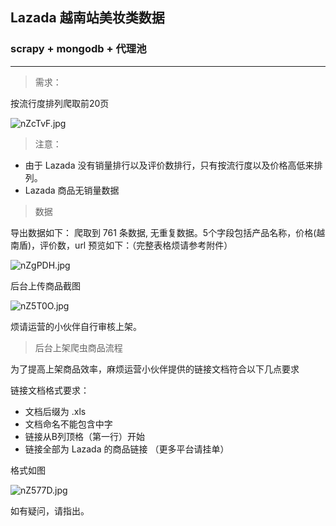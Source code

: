 ## Lazada 越南站美妆类数据
### scrapy + mongodb + 代理池

---

> 需求：

按流行度排列爬取前20页

![nZcTvF.jpg](https://s2.ax1x.com/2019/09/04/nZcTvF.jpg)


> 注意：

- 由于 Lazada 没有销量排行以及评价数排行，只有按流行度以及价格高低来排列。
- Lazada 商品无销量数据

> 数据

导出数据如下：
爬取到 761 条数据, 无重复数据。5个字段包括产品名称，价格(越南盾)，评价数，url
预览如下：（完整表格烦请参考附件）

![nZgPDH.jpg](https://s2.ax1x.com/2019/09/04/nZgPDH.jpg)


后台上传商品截图

![nZ5T0O.jpg](https://s2.ax1x.com/2019/09/04/nZ5T0O.jpg)

烦请运营的小伙伴自行审核上架。

> 后台上架爬虫商品流程

为了提高上架商品效率，麻烦运营小伙伴提供的链接文档符合以下几点要求

链接文档格式要求：

- 文档后缀为 .xls
- 文档命名不能包含中字
- 链接从B列顶格（第一行）开始 
- 链接全部为 Lazada 的商品链接 （更多平台请挂单）

格式如图

![nZ577D.jpg](https://s2.ax1x.com/2019/09/04/nZ577D.jpg)

如有疑问，请指出。



